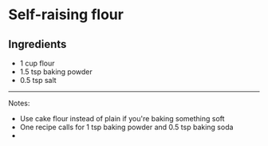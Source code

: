 # Self-raising flour

## Ingredients

* 1 cup flour
* 1.5 tsp baking powder
* 0.5 tsp salt

---

Notes:

* Use cake flour instead of plain if you're baking something soft
* One recipe calls for 1 tsp baking powder and 0.5 tsp baking soda
* 
